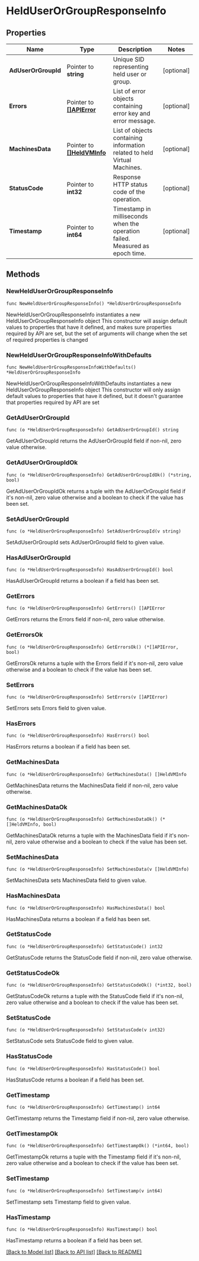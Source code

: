 # HeldUserOrGroupResponseInfo

## Properties

Name | Type | Description | Notes
------------ | ------------- | ------------- | -------------
**AdUserOrGroupId** | Pointer to **string** | Unique SID representing held user or group. | [optional] 
**Errors** | Pointer to [**[]APIError**](APIError.md) | List of error objects containing error key and error message. | [optional] 
**MachinesData** | Pointer to [**[]HeldVMInfo**](HeldVMInfo.md) | List of objects containing information related to held Virtual Machines. | [optional] 
**StatusCode** | Pointer to **int32** | Response HTTP status code of the operation. | [optional] 
**Timestamp** | Pointer to **int64** | Timestamp in milliseconds when the operation failed. Measured as epoch time. | [optional] 

## Methods

### NewHeldUserOrGroupResponseInfo

`func NewHeldUserOrGroupResponseInfo() *HeldUserOrGroupResponseInfo`

NewHeldUserOrGroupResponseInfo instantiates a new HeldUserOrGroupResponseInfo object
This constructor will assign default values to properties that have it defined,
and makes sure properties required by API are set, but the set of arguments
will change when the set of required properties is changed

### NewHeldUserOrGroupResponseInfoWithDefaults

`func NewHeldUserOrGroupResponseInfoWithDefaults() *HeldUserOrGroupResponseInfo`

NewHeldUserOrGroupResponseInfoWithDefaults instantiates a new HeldUserOrGroupResponseInfo object
This constructor will only assign default values to properties that have it defined,
but it doesn't guarantee that properties required by API are set

### GetAdUserOrGroupId

`func (o *HeldUserOrGroupResponseInfo) GetAdUserOrGroupId() string`

GetAdUserOrGroupId returns the AdUserOrGroupId field if non-nil, zero value otherwise.

### GetAdUserOrGroupIdOk

`func (o *HeldUserOrGroupResponseInfo) GetAdUserOrGroupIdOk() (*string, bool)`

GetAdUserOrGroupIdOk returns a tuple with the AdUserOrGroupId field if it's non-nil, zero value otherwise
and a boolean to check if the value has been set.

### SetAdUserOrGroupId

`func (o *HeldUserOrGroupResponseInfo) SetAdUserOrGroupId(v string)`

SetAdUserOrGroupId sets AdUserOrGroupId field to given value.

### HasAdUserOrGroupId

`func (o *HeldUserOrGroupResponseInfo) HasAdUserOrGroupId() bool`

HasAdUserOrGroupId returns a boolean if a field has been set.

### GetErrors

`func (o *HeldUserOrGroupResponseInfo) GetErrors() []APIError`

GetErrors returns the Errors field if non-nil, zero value otherwise.

### GetErrorsOk

`func (o *HeldUserOrGroupResponseInfo) GetErrorsOk() (*[]APIError, bool)`

GetErrorsOk returns a tuple with the Errors field if it's non-nil, zero value otherwise
and a boolean to check if the value has been set.

### SetErrors

`func (o *HeldUserOrGroupResponseInfo) SetErrors(v []APIError)`

SetErrors sets Errors field to given value.

### HasErrors

`func (o *HeldUserOrGroupResponseInfo) HasErrors() bool`

HasErrors returns a boolean if a field has been set.

### GetMachinesData

`func (o *HeldUserOrGroupResponseInfo) GetMachinesData() []HeldVMInfo`

GetMachinesData returns the MachinesData field if non-nil, zero value otherwise.

### GetMachinesDataOk

`func (o *HeldUserOrGroupResponseInfo) GetMachinesDataOk() (*[]HeldVMInfo, bool)`

GetMachinesDataOk returns a tuple with the MachinesData field if it's non-nil, zero value otherwise
and a boolean to check if the value has been set.

### SetMachinesData

`func (o *HeldUserOrGroupResponseInfo) SetMachinesData(v []HeldVMInfo)`

SetMachinesData sets MachinesData field to given value.

### HasMachinesData

`func (o *HeldUserOrGroupResponseInfo) HasMachinesData() bool`

HasMachinesData returns a boolean if a field has been set.

### GetStatusCode

`func (o *HeldUserOrGroupResponseInfo) GetStatusCode() int32`

GetStatusCode returns the StatusCode field if non-nil, zero value otherwise.

### GetStatusCodeOk

`func (o *HeldUserOrGroupResponseInfo) GetStatusCodeOk() (*int32, bool)`

GetStatusCodeOk returns a tuple with the StatusCode field if it's non-nil, zero value otherwise
and a boolean to check if the value has been set.

### SetStatusCode

`func (o *HeldUserOrGroupResponseInfo) SetStatusCode(v int32)`

SetStatusCode sets StatusCode field to given value.

### HasStatusCode

`func (o *HeldUserOrGroupResponseInfo) HasStatusCode() bool`

HasStatusCode returns a boolean if a field has been set.

### GetTimestamp

`func (o *HeldUserOrGroupResponseInfo) GetTimestamp() int64`

GetTimestamp returns the Timestamp field if non-nil, zero value otherwise.

### GetTimestampOk

`func (o *HeldUserOrGroupResponseInfo) GetTimestampOk() (*int64, bool)`

GetTimestampOk returns a tuple with the Timestamp field if it's non-nil, zero value otherwise
and a boolean to check if the value has been set.

### SetTimestamp

`func (o *HeldUserOrGroupResponseInfo) SetTimestamp(v int64)`

SetTimestamp sets Timestamp field to given value.

### HasTimestamp

`func (o *HeldUserOrGroupResponseInfo) HasTimestamp() bool`

HasTimestamp returns a boolean if a field has been set.


[[Back to Model list]](../README.md#documentation-for-models) [[Back to API list]](../README.md#documentation-for-api-endpoints) [[Back to README]](../README.md)


